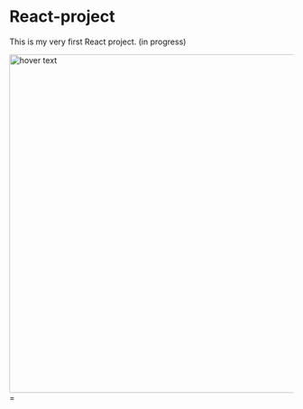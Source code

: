 # React-project
This is my very first React project. (in progress)

<p align="left">
  <img src="https://cdn-images-1.medium.com/max/2400/1*dIocy2HvI_BIpziOypf8ig.jpeg" width="600" title="hover text">
  =
</p>
